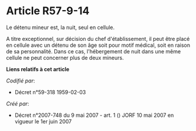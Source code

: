 # Article R57-9-14

Le détenu mineur est, la nuit, seul en cellule.

A titre exceptionnel, sur décision du chef d'établissement, il peut être placé en cellule avec un détenu de son âge soit pour
motif médical, soit en raison de sa personnalité. Dans ce cas, l'hébergement de nuit dans une même cellule ne peut concerner
plus de deux mineurs.

**Liens relatifs à cet article**

_Codifié par_:

  - Décret n°59-318 1959-02-03

_Créé par_:

  - Décret n°2007-748 du 9 mai 2007 - art. 1 () JORF 10 mai 2007 en vigueur le 1er juin 2007
